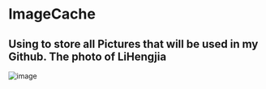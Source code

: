 ImageCache
==========

Using to store all Pictures that will be used in my Github.
  The photo of LiHengjia
----------------------------
![image](https://github.com/guodongxiaren/ImageCache/raw/master/Diary/psb.jpg)
